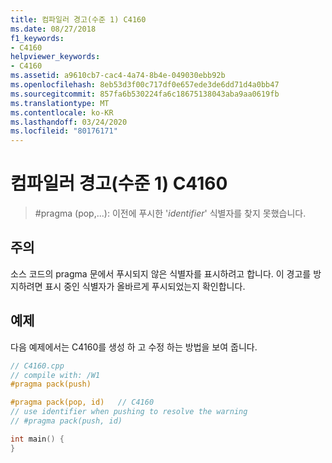 ```yaml
---
title: 컴파일러 경고(수준 1) C4160
ms.date: 08/27/2018
f1_keywords:
- C4160
helpviewer_keywords:
- C4160
ms.assetid: a9610cb7-cac4-4a74-8b4e-049030ebb92b
ms.openlocfilehash: 8eb53d3f00c717df0e657ede3de6dd71d4a0bb47
ms.sourcegitcommit: 857fa6b530224fa6c18675138043aba9aa0619fb
ms.translationtype: MT
ms.contentlocale: ko-KR
ms.lasthandoff: 03/24/2020
ms.locfileid: "80176171"
---
```

# <a name="compiler-warning-level-1-c4160"></a>컴파일러 경고(수준 1) C4160

> #<a name="pragma-pop--did-not-find-previously-pushed-identifier-identifier"></a>pragma (pop,...): 이전에 푸시한 '*identifier*' 식별자를 찾지 못했습니다.

## <a name="remarks"></a>주의

소스 코드의 pragma 문에서 푸시되지 않은 식별자를 표시하려고 합니다. 이 경고를 방지하려면 표시 중인 식별자가 올바르게 푸시되었는지 확인합니다.

## <a name="example"></a>예제

다음 예제에서는 C4160를 생성 하 고 수정 하는 방법을 보여 줍니다.

```cpp
// C4160.cpp
// compile with: /W1
#pragma pack(push)

#pragma pack(pop, id)   // C4160
// use identifier when pushing to resolve the warning
// #pragma pack(push, id)

int main() {
}
```
